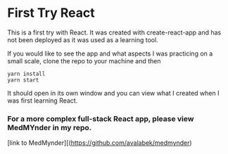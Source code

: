 # First Try React

This is a first try with React. It was created with create-react-app and has not been deployed as it was used as a learning tool. 

If you would like to see the app and what aspects I was practicing on a small scale, clone the repo to your machine and then

```
yarn install
yarn start
```

It should open in its own window and you can view what I created when I was first learning React. 

### For a more complex full-stack React app, please view MedMYnder in my repo.
[link to MedMynder][(https://github.com/avalabek/medmynder)
